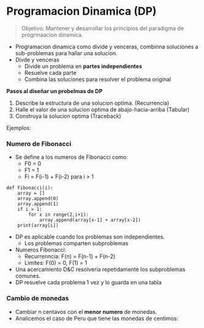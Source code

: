# Programacion Dinamica (DP)

>Objetivo:
Mantener y desarrollar los principios del paradigma de progrmaacion dinamica.

* Programacion dinamica como divide y venceras, combinna soluciones a sub-problemas para hallar una solucion.
* Divde y venceras
    * Divide un problema en **partes independientes**
    * Resuelve cada parte
    * Combina las soluciones para resolver el problema original

**Pasos al diseñar un probelmas de DP**
1. Describe la estructura de una solucion optima. (Recurrencia)
2. Halle el valor de una solucion optima de abajo-hacia-arriba (Tabular)
3. Construya la solucion optima (Traceback)

Ejemplos:
### Numero de Fibonacci
* Se define a los numeros de Fibonacci como:
    * F0 = 0
    * F1 = 1
    * Fi = F(i-1) + F(i-2) para i > 1

```
def Fibonacci(i):
    array = []
    array.append(0)
    array.append(1)
    if i > 1:
        for x in range(2,i+1):
            array.append(array[x-1] + array[x-2])
    print(array[i])
```

* DP es aplicable cuando los problemas son independientes.
    * Los problemas comparten subproblemas
* Numeros Fibonacci:
    * Recurrenncia: F(n) = F(n-1) + F(n-2)
    * Limites: F(0) = 0, F(1) = 1
* Una acercamiento D&C resolveria repetidamente los subproblemas comunes.
* DP resuelve cada problema 1 vez y lo guarda en una tabla

### Cambio de monedas

* Cambiar n centavos con el **menor numero** de monedas.
* Analicemos el caso de Peru que tiene las monedas de centimos: